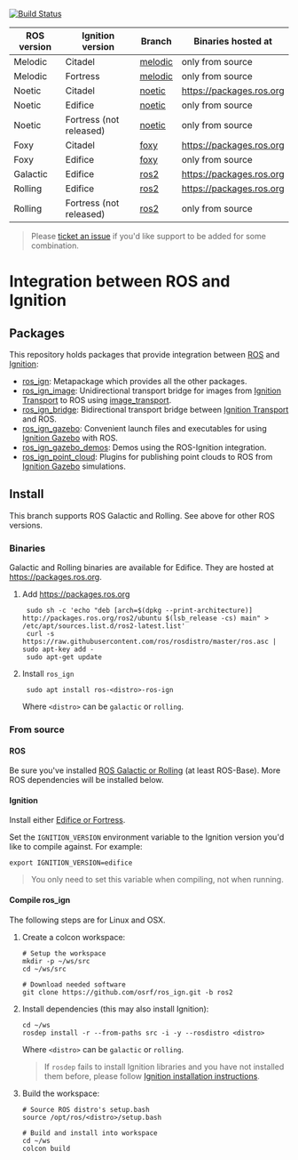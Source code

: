 [![Build Status](https://github.com/ignitionrobotics/ros_ign/actions/workflows/ros2-ci.yml/badge.svg?branch=ros2)](https://github.com/ignitionrobotics/ros_ign/actions/workflows/ros2-ci.yml)

ROS version | Ignition version | Branch | Binaries hosted at
-- | -- | -- | --
Melodic | Citadel | [melodic](https://github.com/osrf/ros_ign/tree/melodic) | only from source
Melodic | Fortress | [melodic](https://github.com/osrf/ros_ign/tree/melodic) | only from source
Noetic | Citadel | [noetic](https://github.com/osrf/ros_ign/tree/noetic) | https://packages.ros.org
Noetic | Edifice | [noetic](https://github.com/osrf/ros_ign/tree/noetic) | only from source
Noetic | Fortress (not released) | [noetic](https://github.com/osrf/ros_ign/tree/noetic) | only from source
Foxy | Citadel | [foxy](https://github.com/osrf/ros_ign/tree/foxy) | https://packages.ros.org
Foxy | Edifice | [foxy](https://github.com/osrf/ros_ign/tree/foxy) | only from source
Galactic | Edifice | [ros2](https://github.com/osrf/ros_ign/tree/ros2) | https://packages.ros.org
Rolling | Edifice | [ros2](https://github.com/osrf/ros_ign/tree/ros2) | https://packages.ros.org
Rolling | Fortress (not released) | [ros2](https://github.com/osrf/ros_ign/tree/ros2) | only from source

> Please [ticket an issue](https://github.com/ignitionrobotics/ros_ign/issues/) if you'd like support to be added for some combination.

# Integration between ROS and Ignition

## Packages

This repository holds packages that provide integration between
[ROS](http://www.ros.org/) and [Ignition](https://ignitionrobotics.org):

* [ros_ign](https://github.com/ignitionrobotics/ros_ign/tree/ros2/ros_ign):
  Metapackage which provides all the other packages.
* [ros_ign_image](https://github.com/ignitionrobotics/ros_ign/tree/ros2/ros_ign_image):
  Unidirectional transport bridge for images from
  [Ignition Transport](https://ignitionrobotics.org/libs/transport)
  to ROS using
  [image_transport](http://wiki.ros.org/image_transport).
* [ros_ign_bridge](https://github.com/ignitionrobotics/ros_ign/tree/ros2/ros_ign_bridge):
  Bidirectional transport bridge between
  [Ignition Transport](https://ignitionrobotics.org/libs/transport)
  and ROS.
* [ros_ign_gazebo](https://github.com/ignitionrobotics/ros_ign/tree/ros2/ros_ign_gazebo):
  Convenient launch files and executables for using
  [Ignition Gazebo](https://ignitionrobotics.org/libs/gazebo)
  with ROS.
* [ros_ign_gazebo_demos](https://github.com/ignitionrobotics/ros_ign/tree/ros2/ros_ign_gazebo_demos):
  Demos using the ROS-Ignition integration.
* [ros_ign_point_cloud](https://github.com/ignitionrobotics/ros_ign/tree/ros2/ros_ign_point_cloud):
  Plugins for publishing point clouds to ROS from
  [Ignition Gazebo](https://ignitionrobotics.org/libs/gazebo) simulations.

## Install

This branch supports ROS Galactic and Rolling. See above for other ROS versions.

### Binaries

Galactic and Rolling binaries are available for Edifice.
They are hosted at https://packages.ros.org.

1. Add https://packages.ros.org

        sudo sh -c 'echo "deb [arch=$(dpkg --print-architecture)] http://packages.ros.org/ros2/ubuntu $(lsb_release -cs) main" > /etc/apt/sources.list.d/ros2-latest.list'
        curl -s https://raw.githubusercontent.com/ros/rosdistro/master/ros.asc | sudo apt-key add -
        sudo apt-get update

1. Install `ros_ign`

        sudo apt install ros-<distro>-ros-ign

    Where `<distro>` can be `galactic` or `rolling`.

### From source

#### ROS

Be sure you've installed
[ROS Galactic or Rolling](https://index.ros.org/doc/ros2/Installation/)
(at least ROS-Base). More ROS dependencies will be installed below.

#### Ignition

Install either [Edifice or Fortress](https://ignitionrobotics.org/docs).

Set the `IGNITION_VERSION` environment variable to the Ignition version you'd
like to compile against. For example:

    export IGNITION_VERSION=edifice

> You only need to set this variable when compiling, not when running.

#### Compile ros_ign

The following steps are for Linux and OSX.

1. Create a colcon workspace:

    ```
    # Setup the workspace
    mkdir -p ~/ws/src
    cd ~/ws/src

    # Download needed software
    git clone https://github.com/osrf/ros_ign.git -b ros2
    ```

1. Install dependencies (this may also install Ignition):

    ```
    cd ~/ws
    rosdep install -r --from-paths src -i -y --rosdistro <distro>
    ```

    Where `<distro>` can be `galactic` or `rolling`.

    > If `rosdep` fails to install Ignition libraries and you have not installed them before, please follow [Ignition installation instructions](https://ignitionrobotics.org/docs/latest/install).

1. Build the workspace:

    ```
    # Source ROS distro's setup.bash
    source /opt/ros/<distro>/setup.bash

    # Build and install into workspace
    cd ~/ws
    colcon build
    ```
